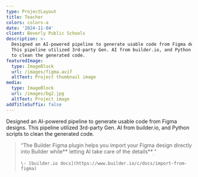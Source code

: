 ```yaml
---
type: ProjectLayout
title: Teacher
colors: colors-a
date: '2024-11-04'
client: Beverly Public Schools
description: >-
  Designed an AI-powered pipeline to generate usable code from Figma designs.
  This pipeline utilized 3rd-party Gen. AI from builder.io, and Python scripts
  to clean the generated code.
featuredImage:
  type: ImageBlock
  url: /images/figma.avif
  altText: Project thumbnail image
media:
  type: ImageBlock
  url: /images/bg2.jpg
  altText: Project image
addTitleSuffix: false
---
```

Designed an AI-powered pipeline to generate usable code from Figma designs. This pipeline utilized 3rd-party Gen. AI from builder.io, and Python scripts to clean the generated code.

> “The Builder Figma plugin helps you import your Figma design directly into Builder while** letting AI take care of the details**<sub>.</sub>”
>
>     \- [builder.io docs](https://www.builder.io/c/docs/import-from-figma)

